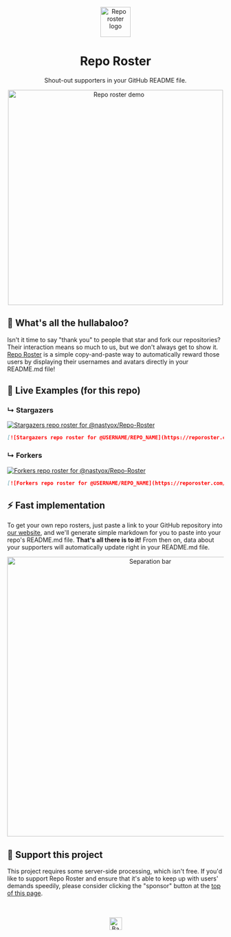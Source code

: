 <p align="center"><a href="https://github.com/nastyox/Repo-Roster#nastyox"><img src="https://reporoster.com/images/circle-logo.png" alt="Repo roster logo" width="70"/></a></p>
<h1 align="center">Repo Roster</h1>
<p align="center">Shout-out supporters in your GitHub README file.</p>

<p align="center"><a href="https://github.com/nastyox/Repo-Roster#nastyox"><img src="https://reporoster.com/images/reporosterdemo7.gif" alt="Repo roster demo" width="500"/></a></p>

## :hear_no_evil:  What's all the hullabaloo?  
Isn't it time to say "thank you" to people that star and fork our repositories? Their interaction means so much to us, but we don't always get to show it. [Repo Roster](https://reporoster.com) is a simple copy-and-paste way to automatically reward those users by displaying their usernames and avatars directly in your README.md file!

## :tada:  Live Examples (for this repo)

### &#8627; Stargazers
[![Stargazers repo roster for @nastyox/Repo-Roster](https://reporoster.com/stars/nastyox/Repo-Roster)](https://github.com/nastyox/Repo-Roster/stargazers)
```markdown
[![Stargazers repo roster for @USERNAME/REPO_NAME](https://reporoster.com/stars/USERNAME/REPO_NAME)](https://github.com/USERNAME/REPO_NAME/stargazers)
```

### &#8627; Forkers
[![Forkers repo roster for @nastyox/Repo-Roster](https://reporoster.com/forks/nastyox/Repo-Roster)](https://github.com/nastyox/Repo-Roster/network/members)
```markdown
[![Forkers repo roster for @USERNAME/REPO_NAME](https://reporoster.com/forks/USERNAME/REPO_NAME)](https://github.com/USERNAME/REPO_NAME/network/members)
```

## :zap:  Fast implementation 

To get your own repo rosters, just paste a link to your GitHub repository into [our website](https://reporoster.com), and we'll generate simple markdown for you to paste into your repo's README.md file. **That's all there is to it!** From then on, data about your supporters will automatically update right in your README.md file.

<p align="center"><a href="https://github.com/nastyox/Repo-Roster#nastyox"><img src="https://reporoster.com/images/bar.png" alt="Separation bar" width="650"/></a></p>

## :clap:  Support this project
This project requires some server-side processing, which isn't free. If you'd like to support Repo Roster and ensure that it's able to keep up with users' demands speedily, please consider clicking the "sponsor" button at the [top of this page](https://github.com/nastyox/Repo-Roster#).
<br/>  
<br/>  
<p align="center"><a href="https://github.com/nastyox/Repo-Roster#"><img src="http://randojs.com/images/backToTopButton.png" alt="Back to top" height="29"/></a></p>
